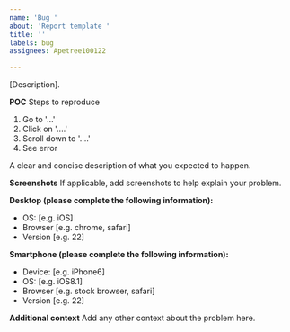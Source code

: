 ```yaml
---
name: 'Bug '
about: 'Report template '
title: ''
labels: bug
assignees: Apetree100122

---
```


[Description].

**POC**
Steps to reproduce 
1. Go to '...'
2. Click on '....'
3. Scroll down to '....'
4. See error

A clear and concise description of what you expected to happen.

**Screenshots**
If applicable, add screenshots to help explain your problem.

**Desktop (please complete the following information):**
 - OS: [e.g. iOS]
 - Browser [e.g. chrome, safari]
 - Version [e.g. 22]

**Smartphone (please complete the following information):**
 - Device: [e.g. iPhone6]
 - OS: [e.g. iOS8.1]
 - Browser [e.g. stock browser, safari]
 - Version [e.g. 22]

**Additional context**
Add any other context about the problem here.
